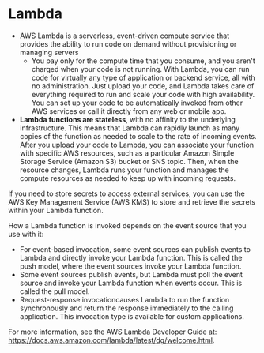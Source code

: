 # Lambda
- AWS Lambda is a serverless, event-driven compute service that provides the ability to run code on demand without provisioning or managing servers
    - You pay only for the compute time that you consume, and you aren't charged when your code is not running. With Lambda, you can run code for virtually any type of application or backend service, all with no administration. Just upload your code, and Lambda takes care of everything required to run and scale your code with high availability. You can set up your code to be automatically invoked from other AWS services or call it directly from any web or mobile app.
- **Lambda functions are stateless**, with no affinity to the underlying infrastructure. This means that Lambda can rapidly launch as many copies of the function as needed to scale to the rate of incoming events. After you upload your code to Lambda, you can associate your function with specific AWS resources, such as a particular Amazon Simple Storage Service (Amazon S3) bucket or SNS topic. Then, when the resource changes, Lambda runs your function and manages the compute resources as needed to keep up with incoming requests.

If you need to store secrets to access external services, you can use the AWS Key Management Service (AWS KMS) to store and retrieve the secrets within your Lambda function.

How a Lambda function is invoked depends on the event source that you use with it:
- For event-based invocation, some event sources can publish events to Lambda and directly invoke your Lambda function. This is called the push model, where the event sources invoke your Lambda function.
- Some event sources publish events, but Lambda must poll the event source and invoke your Lambda function when events occur. This is called the pull model.
- Request-response invocationcauses Lambda to run the function synchronously and return the response immediately to the calling application. This invocation type is available for custom applications.

For more information, see the AWS Lambda Developer Guide at:
https://docs.aws.amazon.com/lambda/latest/dg/welcome.html.